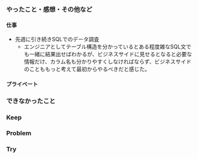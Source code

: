 ### やったこと・感想・その他など

#### 仕事

- 先週に引き続きSQLでのデータ調査
  - エンジニアとしてテーブル構造を分かっているとある程度雑なSQL文でも一緒に結果出せばわかるが、ビジネスサイドに見せるとなると必要な情報だけ、カラム名も分かりやすくしなければならず、ビジネスサイドのことももっと考えて最初からやるべきだと感じた。


#### プライベート


### できなかったこと


### Keep


### Problem 


### Try


